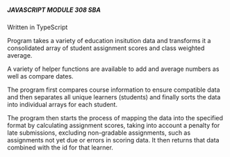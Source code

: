 ##### JAVASCRIPT MODULE 308 SBA #####

Written in TypeScript

Program takes a variety of education insitution data and transforms it a consolidated array of student assignment scores and class weighted average.

A variety of helper functions are available to add and average numbers as well as compare dates.

The program first compares course information to ensure compatible data and then separates all unique learners (students) and finally sorts the data into individual arrays for each student. 

The program then starts the process of mapping the data into the specified format by calculating assignment scores, taking into account a penalty for late submissions, excluding non-gradable assignments, such as assignments not yet due or errors in scoring data.  It then returns that data combined with the id for that learner.


